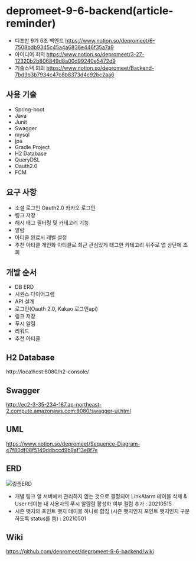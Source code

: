 # depromeet-9-6-backend(article-reminder)
- 디프만 9기 6조 백엔드 https://www.notion.so/depromeet/6-7508bdb9345c45a4a6836e446f35a7a9 
- 아이디어 회의 https://www.notion.so/depromeet/3-27-12320b2b806849d8a00d99240e5472d9
- 기술스택 회의 https://www.notion.so/depromeet/Backend-7bd3b3b7934c47c8b8373d4c92bc2aa6

사용 기술
---
- Spring-boot
- Java
- Junit
- Swagger
- mysql
- jpa
- Gradle Project
- H2 Database
- QueryDSL
- Oauth2.0
- FCM

요구 사항
---
- 소셜 로그인 Oauth2.0 카카오 로그인
- 링크 저장 
- 해시 태그 필터링 및 카테고리 기능
- 알람
- 아티클 완료시 레벨 설정
- 추천 아티클 개인화 아티클로 최근 관심있게 태그한 카테고리 위주로 앱 상단에 조회

개발 순서
---
- DB ERD
- 시퀀스 다이어그램
- API 설계
- 로그인(Oauth 2.0, Kakao 로그인api)
- 링크 저장
- 푸시 알림
- 리워드
- 추천 아티클

H2 Database
---
http://localhost:8080/h2-console/

Swagger
---
http://ec2-3-35-234-167.ap-northeast-2.compute.amazonaws.com:8080/swagger-ui.html

UML
---
https://www.notion.so/depromeet/Sequence-Diagram-e7f80df08f5149ddbccd9b9af13e8f7e

ERD
---

![링줍ERD](https://user-images.githubusercontent.com/23554779/118814836-8863cf80-b8eb-11eb-9546-b2bf8842c867.png)
- 개별 링크 알 서버에서 관리하지 않는 것으로 결정되어 LinkAlarm 테이블 삭제 & User 테이블 내 사용자의 푸시 알람람 활성화 여부 컬럼 추가 : 20210515
- 시즌 뱃지와 포인트 뱃지 테이블 하나로 합침 (시즌 뱃지인지 포인트 뱃지인지 구분하도록 status를 둠) : 20210501

## Wiki
https://github.com/depromeet/depromeet-9-6-backend/wiki
